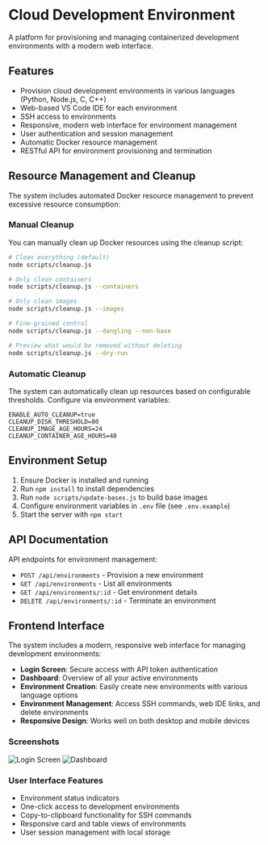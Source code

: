 # Cloud Development Environment

A platform for provisioning and managing containerized development environments with a modern web interface.

## Features

- Provision cloud development environments in various languages (Python, Node.js, C, C++)
- Web-based VS Code IDE for each environment
- SSH access to environments
- Responsive, modern web interface for environment management
- User authentication and session management
- Automatic Docker resource management
- RESTful API for environment provisioning and termination

## Resource Management and Cleanup

The system includes automated Docker resource management to prevent excessive resource consumption:

### Manual Cleanup

You can manually clean up Docker resources using the cleanup script:

```bash
# Clean everything (default)
node scripts/cleanup.js

# Only clean containers
node scripts/cleanup.js --containers

# Only clean images
node scripts/cleanup.js --images

# Fine-grained control
node scripts/cleanup.js --dangling --non-base

# Preview what would be removed without deleting
node scripts/cleanup.js --dry-run
```

### Automatic Cleanup

The system can automatically clean up resources based on configurable thresholds. Configure via environment variables:

```
ENABLE_AUTO_CLEANUP=true
CLEANUP_DISK_THRESHOLD=80
CLEANUP_IMAGE_AGE_HOURS=24
CLEANUP_CONTAINER_AGE_HOURS=48
```

## Environment Setup

1. Ensure Docker is installed and running
2. Run `npm install` to install dependencies
3. Run `node scripts/update-bases.js` to build base images
4. Configure environment variables in `.env` file (see `.env.example`)
5. Start the server with `npm start`

## API Documentation

API endpoints for environment management:

- `POST /api/environments` - Provision a new environment
- `GET /api/environments` - List all environments
- `GET /api/environments/:id` - Get environment details
- `DELETE /api/environments/:id` - Terminate an environment

## Frontend Interface

The system includes a modern, responsive web interface for managing development environments:

- **Login Screen**: Secure access with API token authentication
- **Dashboard**: Overview of all your active environments
- **Environment Creation**: Easily create new environments with various language options
- **Environment Management**: Access SSH commands, web IDE links, and delete environments
- **Responsive Design**: Works well on both desktop and mobile devices

### Screenshots

![Login Screen](docs/screenshots/login.png)
![Dashboard](docs/screenshots/dashboard.png)

### User Interface Features

- Environment status indicators
- One-click access to development environments
- Copy-to-clipboard functionality for SSH commands
- Responsive card and table views of environments
- User session management with local storage

